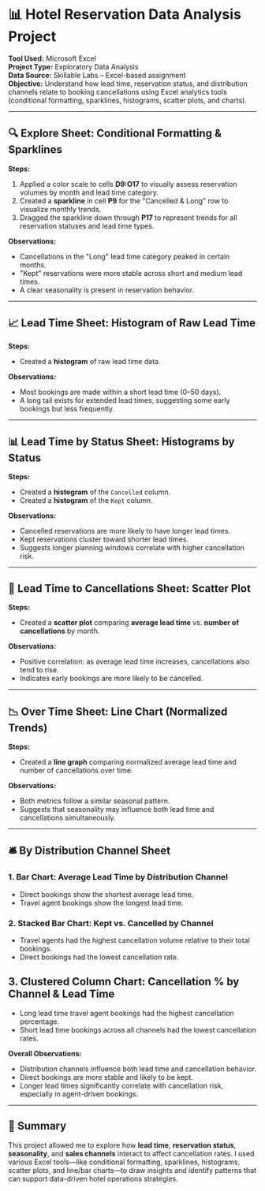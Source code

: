 # 📊 Hotel Reservation Data Analysis Project

**Tool Used:** Microsoft Excel  
**Project Type:** Exploratory Data Analysis  
**Data Source:** Skillable Labs – Excel-based assignment  
**Objective:** Understand how lead time, reservation status, and distribution channels relate to booking cancellations using Excel analytics tools (conditional formatting, sparklines, histograms, scatter plots, and charts).

---

## 🔍 Explore Sheet: Conditional Formatting & Sparklines

**Steps:**
1. Applied a color scale to cells **D9:O17** to visually assess reservation volumes by month and lead time category.
2. Created a **sparkline** in cell **P9** for the "Cancelled & Long" row to visualize monthly trends.
3. Dragged the sparkline down through **P17** to represent trends for all reservation statuses and lead time types.

**Observations:**
- Cancellations in the "Long" lead time category peaked in certain months.
- "Kept" reservations were more stable across short and medium lead times.
- A clear seasonality is present in reservation behavior.

---

## 📈 Lead Time Sheet: Histogram of Raw Lead Time

**Steps:**
- Created a **histogram** of raw lead time data.

**Observations:**
- Most bookings are made within a short lead time (0–50 days).
- A long tail exists for extended lead times, suggesting some early bookings but less frequently.

---

## 📊 Lead Time by Status Sheet: Histograms by Status

**Steps:**
- Created a **histogram** of the `Cancelled` column.
- Created a **histogram** of the `Kept` column.

**Observations:**
- Cancelled reservations are more likely to have longer lead times.
- Kept reservations cluster toward shorter lead times.
- Suggests longer planning windows correlate with higher cancellation risk.

---

## 🔗 Lead Time to Cancellations Sheet: Scatter Plot

**Steps:**
- Created a **scatter plot** comparing **average lead time** vs. **number of cancellations** by month.

**Observations:**
- Positive correlation: as average lead time increases, cancellations also tend to rise.
- Indicates early bookings are more likely to be cancelled.

---

## 📉 Over Time Sheet: Line Chart (Normalized Trends)

**Steps:**
- Created a **line graph** comparing normalized average lead time and number of cancellations over time.

**Observations:**
- Both metrics follow a similar seasonal pattern.
- Suggests that seasonality may influence both lead time and cancellations simultaneously.

---

## 🛎️ By Distribution Channel Sheet

### 1. Bar Chart: Average Lead Time by Distribution Channel
- Direct bookings show the shortest average lead time.
- Travel agent bookings show the longest lead time.

### 2. Stacked Bar Chart: Kept vs. Cancelled by Channel
- Travel agents had the highest cancellation volume relative to their total bookings.
- Direct bookings had the lowest cancellation rate.

## 3. Clustered Column Chart: Cancellation % by Channel & Lead Time
- Long lead time travel agent bookings had the highest cancellation percentage.
- Short lead time bookings across all channels had the lowest cancellation rates.

**Overall Observations:**
- Distribution channels influence both lead time and cancellation behavior.
- Direct bookings are more stable and likely to be kept.
- Longer lead times significantly correlate with cancellation risk, especially in agent-driven bookings.

---

## 🧾 Summary

This project allowed me to explore how **lead time**, **reservation status**, **seasonality**, and **sales channels** interact to affect cancellation rates. I used various Excel tools—like conditional formatting, sparklines, histograms, scatter plots, and line/bar charts—to draw insights and identify patterns that can support data-driven hotel operations strategies.
